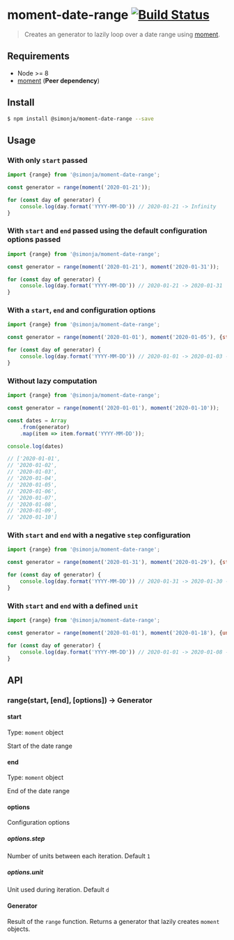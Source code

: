 # moment-date-range [![Build Status](https://travis-ci.org/SimonJang/moment-date-range.svg?branch=master)](https://travis-ci.org/SimonJang/moment-date-range)

> Creates an generator to lazily loop over a date range using [moment](https://www.npmjs.com/package/moment).

## Requirements

- Node >= 8
- [moment](https://www.npmjs.com/package/moment) (**Peer dependency**)

## Install

```bash
$ npm install @simonja/moment-date-range --save
```

## Usage

### With only `start` passed

```js
import {range} from '@simonja/moment-date-range';

const generator = range(moment('2020-01-21'));

for (const day of generator) {
    console.log(day.format('YYYY-MM-DD')) // 2020-01-21 -> Infinity
}
```

### With `start` and `end` passed using the default configuration options passed

```js
import {range} from '@simonja/moment-date-range';

const generator = range(moment('2020-01-21'), moment('2020-01-31'));

for (const day of generator) {
    console.log(day.format('YYYY-MM-DD')) // 2020-01-21 -> 2020-01-31
}
```

### With a `start`, `end` and configuration options

```js
import {range} from '@simonja/moment-date-range';

const generator = range(moment('2020-01-01'), moment('2020-01-05'), {step: 2, unit: 'd'});

for (const day of generator) {
    console.log(day.format('YYYY-MM-DD')) // 2020-01-01 -> 2020-01-03 -> 2020-01-05
}
```

### Without lazy computation

```js
import {range} from '@simonja/moment-date-range';

const generator = range(moment('2020-01-01'), moment('2020-01-10'));

const dates = Array
    .from(generator)
    .map(item => item.format('YYYY-MM-DD'));

console.log(dates)

// ['2020-01-01',
// '2020-01-02',
// '2020-01-03',
// '2020-01-04',
// '2020-01-05',
// '2020-01-06',
// '2020-01-07',
// '2020-01-08',
// '2020-01-09',
// '2020-01-10']
```

### With `start` and `end` with a negative `step` configuration

```js
import {range} from '@simonja/moment-date-range';

const generator = range(moment('2020-01-31'), moment('2020-01-29'), {step: -1});

for (const day of generator) {
    console.log(day.format('YYYY-MM-DD')) // 2020-01-31 -> 2020-01-30 -> 2020-01-29
}
```

### With `start` and `end` with a defined `unit`

```js
import {range} from '@simonja/moment-date-range';

const generator = range(moment('2020-01-01'), moment('2020-01-18'), {unit: 'w'});

for (const day of generator) {
    console.log(day.format('YYYY-MM-DD')) // 2020-01-01 -> 2020-01-08 -> 2020-01-15
}
```

## API

### range(start, [end], [options]) -> Generator<Moment>

#### start

Type: `moment` object

Start of the date range

#### end

Type: `moment` object

End of the date range

#### options

Configuration options

##### options.step

Number of units between each iteration. Default `1`

##### options.unit

Unit used during iteration. Default `d`

#### Generator<Moment>

Result of the `range` function. Returns a generator that lazily creates `moment` objects.
